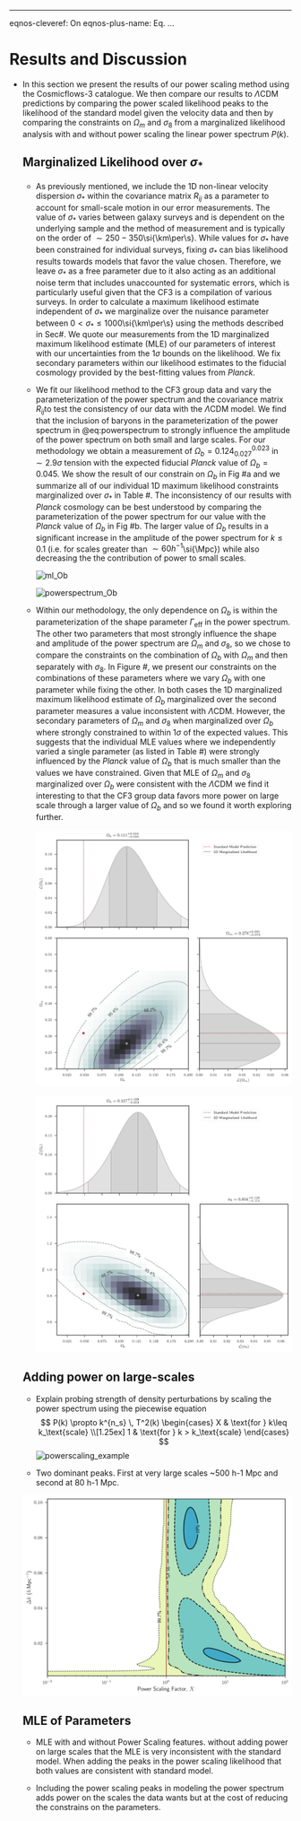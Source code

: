 

------

eqnos-cleveref: On
eqnos-plus-name: Eq.
...



# Results and Discussion

- In this section we present the results of our power scaling method using the Cosmicflows-3 catalogue. We then compare our results to $\Lambda\text{CDM}$ predictions by comparing the power scaled likelihood peaks to the likelihood of the standard model given the velocity data and then by comparing the constraints on $\Omega_m$ and $\sigma_8$ from a marginalized likelihood analysis with and without power scaling the linear power spectrum $P(k)$.

  ## Marginalized Likelihood over $\sigma_*$

  - As previously mentioned, we include the 1D non-linear velocity dispersion $\sigma_*$  within the covariance matrix $R_{ij}$ as a parameter to account for small-scale motion in our error measurements. The value of $\sigma_*$ varies between galaxy surveys and is dependent on the underlying sample and the method of measurement and is typically on the order of $\sim 250-350$\si{\km\per\s}. While values for $\sigma_*$ have been constrained for individual surveys, fixing $\sigma_*$ can bias likelihood results towards models that favor the value chosen. Therefore, we leave $\sigma_*$ as a free parameter due to it also acting as an additional noise term that includes unaccounted for systematic errors, which is particularly useful given that the CF3 is a compilation of various surveys. In order to calculate a maximum likelihood estimate independent of $\sigma_*$ we marginalize over the nuisance parameter between $0 < \sigma_* \leq 1000$\si{\km\per\s} using the methods described in Sec#. We quote our measurements from the 1D marginalized maximum likelihood estimate (MLE) of our parameters of interest with our uncertainties from the $1\sigma$ bounds on the likelihood. We fix secondary parameters within our likelihood estimates to the fiducial cosmology provided by the best-fitting values from _Planck_.

  - We fit our likelihood method to the CF3 group data and vary the parameterization of the power spectrum and the covariance matrix $R_{ij}$to test the consistency of our data with the $\Lambda\text{CDM}$ model. We find that the inclusion of baryons in the parameterization of the power spectrum in @eq:powerspectrum to strongly influence the amplitude of the power spectrum on both small and large scales. For our methodology we obtain a measurement of $\Omega_b =  0.124_{0.027}^{0.023}$ in $\sim 2.9\sigma$  tension with the expected fiducial _Planck_ value of $\Omega_b = 0.045$. We show the result of our constrain on $\Omega_b$ in Fig #a and we summarize all of our individual 1D maximum likelihood constraints marginalized over $\sigma_*$ in Table #. The inconsistency of our results with _Planck_ cosmology can be best understood by comparing the parameterization of the power spectrum for our value with the _Planck_ value of $\Omega_b$ in Fig #b. The larger value of $\Omega_b$ results in a significant increase in the amplitude of the power spectrum for $k\leq 0.1$ (i.e. for scales greater than $\sim 60 h^{-1}$\si{\Mpc}) while also decreasing the the contribution of power to small scales.

    ![ml_Ob](/home/kdbarajas/GitHub/cosmology-thesis/images/ml_Ob.png)

    ![powerspectrum_Ob](/home/kdbarajas/GitHub/cosmology-thesis/images/powerspectrum_Ob.png)

  - Within our methodology, the only dependence on $\Omega_b$ is within the parameterization of the shape parameter $\Gamma_\text{eff}$ in the power spectrum. The other two parameters that most strongly influence the shape and amplitude of the power spectrum are $\Omega_m$ and $\sigma_8$, so we chose to compare the constraints on the combination of $\Omega_b$ with $\Omega_m$ and then separately with $\sigma_8$. In Figure #, we present our constraints on the combinations of these parameters where we vary $\Omega_b$ with one parameter while fixing the other. In both cases the 1D marginalized maximum likelihood estimate of $\Omega_b$ marginalized over the second parameter measures a value inconsistent with $\Lambda\text{CDM}$. However, the secondary parameters of $\Omega_m$ and $\sigma_8$ when marginalized over $\Omega_b$ where strongly constrained to within $1\sigma$ of the expected values. This suggests that the individual MLE values where we independently varied a single parameter (as listed in Table #) were strongly influenced by the _Planck_ value of $\Omega_b$ that is much smaller than the values we have constrained. Given that MLE of $\Omega_m$ and $\sigma_8$ marginalized over $\Omega_b$ were consistent with the $\Lambda\text{CDM}$ we find it interesting to that the CF3 group data favors more power on large scale through a larger value of $\Omega_b$ and so we found it worth exploring further.

    ![ml_OmOb_standard](../images/ml_OmOb_standard.png)

    ![ml_Obsig8_standard](../images/ml_Obsig8_standard.png)


  ## Adding power on large-scales

  - Explain probing strength of density perturbations by scaling the power spectrum using the piecewise equation
    $$
    P(k) \propto k^{n_s} \, T^2(k)
    \begin{cases}
    X  & \text{for } k\leq k_\text{scale} \\[1.25ex]
    1 & \text{for } k > k_\text{scale}
    \end{cases}
    $$
    ![powerscaling_example](/home/kdbarajas/GitHub/cosmology-thesis/images/powerscaling_example.png)

  - Two dominant peaks. First at very large scales ~500 h-1 Mpc and second at 80 h-1 Mpc. 

  ![powerscaling](../images/powerscaling.png)

  ## MLE of Parameters

  - MLE with and without Power Scaling features. without adding power on large scales that the MLE is very inconsistent with the standard model. When adding the peaks in the power scaling likelihood that both values are consistent with standard model.

  - Including the power scaling peaks in modeling the power spectrum adds power on the scales the data wants but at the cost of reducing the constrains on the parameters.

    ​

    ​


